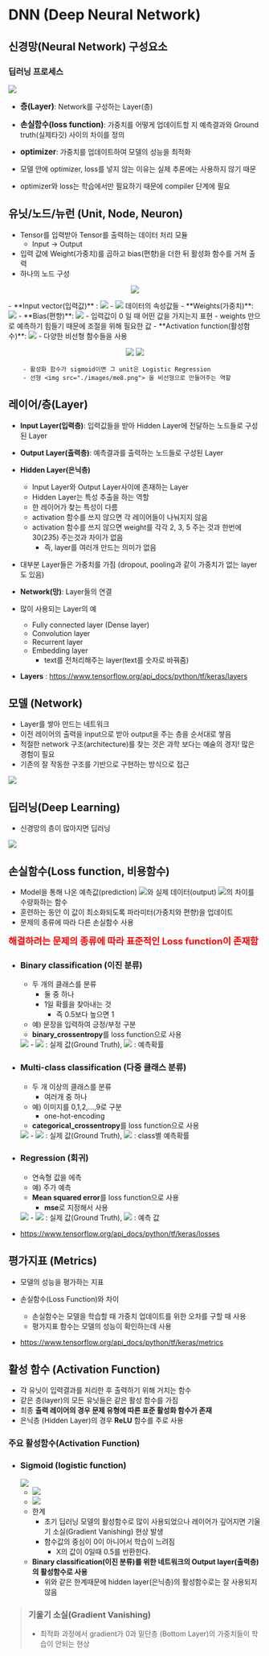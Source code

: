 # DNN (Deep Neural Network)

## 신경망(Neural Network) 구성요소

### 딥러닝 프로세스

<img src="./images/image9.png">

- <span style='font-size:1.1em;font-weight:bold'>층(Layer)</span>: Network를 구성하는 Layer(층)
- <span style='font-size:1.1em;font-weight:bold'>손실함수(loss function)</span>: 가중치를 어떻게 업데이트할 지 예측결과와 Ground truth(실제타깃) 사이의 차이를 정의
- <span style='font-size:1.1em;font-weight:bold'>optimizer</span>: 가중치를 업데이트하여 모델의 성능을 최적화

- 모델 안에 optimizer, loss를 넣지 않는 이유는 실제 추론에는 사용하지 않기 때문
- optimizer와 loss는 학습에서만 필요하기 때문에 compiler 단계에 필요

## 유닛/노드/뉴런 (Unit, Node, Neuron)
- Tensor를 입력받아 Tensor를 출력하는 데이터 처리 모듈 
    - Input -> Output
- 입력 값에 Weight(가중치)를 곱하고 bias(편향)을 더한 뒤 활성화 함수를 거쳐 출력
- 하나의 노드 구성
    
<p align="center">
  <img src="./images/image10.png">
</p>
    - **Input vector(입력값)** : <img src="./images/me1.png">
        - <img src="./images/me2.png"> 데이터의 속성값들
    - **Weights(가중치)**: <img src="./images/me3.png">
    - **Bias(편향)**: <img src="./images/me4.png">
        - 입력값이 0 일 때 어떤 값을 가지는지 표현
        - weights 만으로 예측하기 힘들기 때문에 조절을 위해 필요한 값
    - **Activation function(활성함수)**: <img src="./images/me5.png">
        - 다양한 비선형 함수들을 사용
        <p align="center">
            <img src="./images/me6.png">
            <img src="./images/me7.png">
        </p>
    
        - 활성화 함수가 sigmoid이면 그 unit은 Logistic Regression
        - 선형 <img src="./images/me8.png"> 을 비선형으로 만들어주는 역할


## 레이어/층(Layer)
- **Input Layer(입력층)**: 입력값들을 받아 Hidden Layer에 전달하는 노드들로 구성된 Layer
- **Output Layer(출력층)**: 예측결과를 출력하는 노드들로 구성된 Layer
- **Hidden Layer(은닉층)**
    - Input Layer와 Output Layer사이에 존재하는 Layer
    - Hidden Layer는 특성 추출을 하는 역할
    - 한 레이어가 찾는 특성이 다름 
    - activation 함수를 쓰지 않으면 각 레이어들이 나눠지지 않음
    - activation 함수를 쓰지 않으면 weight를 각각  2, 3, 5 주는 것과 한번에 30(2*3*5) 주는것과 차이가 없음
        - 즉, layer를 여러개 만드는 의미가 없음
        
- 대부분 Layer들은 가중치를 가짐 (dropout, pooling과 같이 가중치가 없는 layer도 있음) 
- **Network(망)**: Layer들의 연결
- 많이 사용되는 Layer의 예
    - Fully connected layer (Dense layer)
    - Convolution layer 
    - Recurrent layer 
    - Embedding layer 
        - text를 전처리해주는 layer(text를 숫자로 바꿔줌)
- **Layers** : https://www.tensorflow.org/api_docs/python/tf/keras/layers

## 모델 (Network)
- Layer를 쌓아 만드는 네트워크 
- 이전 레이어의 출력을 input으로 받아 output을 주는 층을 순서대로 쌓음 
- 적절한 network 구조(architecture)를 찾는 것은 과학 보다는 예술의 경지! 많은 경험이 필요 
- 기존의 잘 작동한 구조를 기반으로 구현하는 방식으로 접근 

<img src="./images/image11.png">

## 딥러닝(Deep Learning)
- 신경망의 층이 많아지면 딥러닝
<img src="./images/image12.png">

## 손실함수(Loss function, 비용함수)
- Model을 통해 나온 예측값(prediction) <img src="./images/me9.png">와 실제 데이터(output) <img src="./images/me10.png">의 차이를 수량화하는 함수
- 훈련하는 동안 이 값이 최소화되도록 파라미터(가중치와 편향)을 업데이트
- 문제의 종류에 따라 다른 손실함수 사용

<span style='font-weight:bold;font-size:1.3em;color:red'>해결하려는 문제의 종류에 따라 표준적인 Loss function이 존재함</span>
- ### Binary classification (이진 분류)
    - 두 개의 클래스를 분류
        - 둘 중 하나
        - 1일 확률을 찾아내는 것
            - 즉 0.5보다 높으면 1
    - 예) 문장을 입력하여 긍정/부정 구분
    - **binary_crossentropy**를 loss function으로 사용
    <img src="./images/me11.png">
    - <img src="./images/me10.png"> : 실제 값(Ground Truth),  <img src="./images/me9.png"> : 예측확률
- ### Multi-class classification (다중 클래스 분류)
    - 두 개 이상의 클래스를 분류 
        - 여러개 중 하나
    - 예) 이미지를 0,1,2,...,9로 구분
        - one-hot-encoding
    - **categorical_crossentropy**를 loss function으로 사용 
    <img src="./images/me12.png">
    - <img src="./images/me10.png"> : 실제 값(Ground Truth), <img src="./images/me13.png"> : class별 예측확률
- ### Regression (회귀)
    - 연속형 값을 에측 
    - 예) 주가 예측 
    - **Mean squared error**를 loss function으로 사용 
        - **mse**로 지정해서 사용
    <img src="./images/me14.png">
    - <img src="./images/me10.png"> : 실제 값(Ground Truth), <img src="./images/me9.png"> : 예측 값

- https://www.tensorflow.org/api_docs/python/tf/keras/losses

## 평가지표 (Metrics)
- 모델의 성능을 평가하는 지표
- 손실함수(Loss Function)와 차이
    - 손실함수는 모델을 학습할 때 가중치 업데이트를 위한 오차를 구할 때 사용
    - 평가지표 함수는 모델의 성능이 확인하는데 사용 

- https://www.tensorflow.org/api_docs/python/tf/keras/metrics


## 활성 함수 (Activation Function)
- 각 유닛이 입력결과를 처리한 후 출력하기 위해 거치는 함수
- 같은 층(layer)의 모든 유닛들은 같은 활성 함수를 가짐
- 최종 **출력 레이어의 경우 문제 유형에 따른 표준 활성화 함수가 존재**
- 은닉층 (Hidden Layer)의 경우 **ReLU** 함수를 주로 사용 


### 주요 활성함수(Activation Function)

- ### Sigmoid (logistic function)
    <img src="./images/image13.png">
    
    - <img src="./images/me15.png">
    - <img src="./images/me16.png">
    - 한계
        - 초기 딥러닝 모델의 활성함수로 많이 사용되었으나 레이어가 깊어지면 기울기 소실(Gradient Vanishing) 현상 발생
        - 함수값의 중심이 0이 아니어서 학습이 느려짐
            - X의 값이 0일때 0.5를 반환한다.
    - **Binary classification(이진 분류)를 위한 네트워크의 Output layer(출력층)의 활성함수로 사용**
        - 위와 같은 한계때문에 hidden layer(은닉층)의 활성함수로는 잘 사용되지 않음
> ### 기울기 소실(Gradient Vanishing)
> - 최적화 과정에서 gradient가 0과 밑단층 (Bottom Layer)의 가중치들이 학습이 안되는 현상